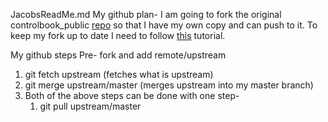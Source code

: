 JacobsReadMe.md
My github plan-
I am going to fork the original controlbook_public [repo](https://github.com/randybeard/controlbook_public) so that I have my own copy and can push to it. To keep my fork up to date I need to follow [this](https://stackoverflow.com/questions/39819441/keeping-a-fork-up-to-date) tutorial.

My github steps
Pre- fork and add remote/upstream
1. git fetch upstream (fetches what is upstream)
2. git merge upstream/master (merges upstream into my master branch)
3. Both of the above steps can be done with one step-
   1. git pull upstream/master
